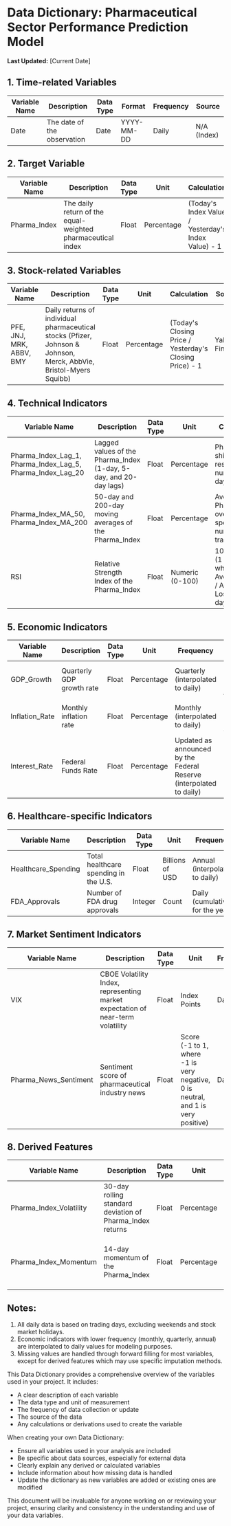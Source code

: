 # Data Dictionary: Pharmaceutical Sector Performance Prediction Model

**Last Updated:** [Current Date]

## 1. Time-related Variables

| Variable Name | Description | Data Type | Format | Frequency | Source |
|---------------|-------------|-----------|--------|-----------|--------|
| Date | The date of the observation | Date | YYYY-MM-DD | Daily | N/A (Index) |

## 2. Target Variable

| Variable Name | Description | Data Type | Unit | Calculation | Source |
|---------------|-------------|-----------|------|-------------|--------|
| Pharma_Index | The daily return of the equal-weighted pharmaceutical index | Float | Percentage | (Today's Index Value / Yesterday's Index Value) - 1 | Calculated from stock prices |

## 3. Stock-related Variables

| Variable Name | Description | Data Type | Unit | Calculation | Source |
|---------------|-------------|-----------|------|-------------|--------|
| PFE, JNJ, MRK, ABBV, BMY | Daily returns of individual pharmaceutical stocks (Pfizer, Johnson & Johnson, Merck, AbbVie, Bristol-Myers Squibb) | Float | Percentage | (Today's Closing Price / Yesterday's Closing Price) - 1 | Yahoo Finance |

## 4. Technical Indicators

| Variable Name | Description | Data Type | Unit | Calculation | Source |
|---------------|-------------|-----------|------|-------------|--------|
| Pharma_Index_Lag_1, Pharma_Index_Lag_5, Pharma_Index_Lag_20 | Lagged values of the Pharma_Index (1-day, 5-day, and 20-day lags) | Float | Percentage | Pharma_Index shifted by respective number of days | Derived from Pharma_Index |
| Pharma_Index_MA_50, Pharma_Index_MA_200 | 50-day and 200-day moving averages of the Pharma_Index | Float | Percentage | Average of Pharma_Index over the specified number of trading days | Derived from Pharma_Index |
| RSI | Relative Strength Index of the Pharma_Index | Float | Numeric (0-100) | 100 - (100 / (1 + RS)), where RS = Average Gain / Average Loss over 14 days | Derived from Pharma_Index |

## 5. Economic Indicators

| Variable Name | Description | Data Type | Unit | Frequency | Source |
|---------------|-------------|-----------|------|-----------|--------|
| GDP_Growth | Quarterly GDP growth rate | Float | Percentage | Quarterly (interpolated to daily) | U.S. Bureau of Economic Analysis |
| Inflation_Rate | Monthly inflation rate | Float | Percentage | Monthly (interpolated to daily) | U.S. Bureau of Labor Statistics |
| Interest_Rate | Federal Funds Rate | Float | Percentage | Updated as announced by the Federal Reserve (interpolated to daily) | Federal Reserve Economic Data (FRED) |

## 6. Healthcare-specific Indicators

| Variable Name | Description | Data Type | Unit | Frequency | Source |
|---------------|-------------|-----------|------|-----------|--------|
| Healthcare_Spending | Total healthcare spending in the U.S. | Float | Billions of USD | Annual (interpolated to daily) | Centers for Medicare & Medicaid Services |
| FDA_Approvals | Number of FDA drug approvals | Integer | Count | Daily (cumulative for the year) | U.S. Food and Drug Administration |

## 7. Market Sentiment Indicators

| Variable Name | Description | Data Type | Unit | Frequency | Source |
|---------------|-------------|-----------|------|-----------|--------|
| VIX | CBOE Volatility Index, representing market expectation of near-term volatility | Float | Index Points | Daily | Chicago Board Options Exchange |
| Pharma_News_Sentiment | Sentiment score of pharmaceutical industry news | Float | Score (-1 to 1, where -1 is very negative, 0 is neutral, and 1 is very positive) | Daily | News API and sentiment analysis algorithm |

## 8. Derived Features

| Variable Name | Description | Data Type | Unit | Calculation | Source |
|---------------|-------------|-----------|------|-------------|--------|
| Pharma_Index_Volatility | 30-day rolling standard deviation of Pharma_Index returns | Float | Percentage | Standard deviation of Pharma_Index over the past 30 trading days | Derived from Pharma_Index |
| Pharma_Index_Momentum | 14-day momentum of the Pharma_Index | Float | Percentage | (Today's Pharma_Index / Pharma_Index 14 days ago) - 1 | Derived from Pharma_Index |

## Notes:
1. All daily data is based on trading days, excluding weekends and stock market holidays.
2. Economic indicators with lower frequency (monthly, quarterly, annual) are interpolated to daily values for modeling purposes.
3. Missing values are handled through forward filling for most variables, except for derived features which may use specific imputation methods.

This Data Dictionary provides a comprehensive overview of the variables used in your project. It includes:

- A clear description of each variable
- The data type and unit of measurement
- The frequency of data collection or update
- The source of the data
- Any calculations or derivations used to create the variable

When creating your own Data Dictionary:

- Ensure all variables used in your analysis are included
- Be specific about data sources, especially for external data
- Clearly explain any derived or calculated variables
- Include information about how missing data is handled
- Update the dictionary as new variables are added or existing ones are modified

This document will be invaluable for anyone working on or reviewing your project, ensuring clarity and consistency in the understanding and use of your data variables.
